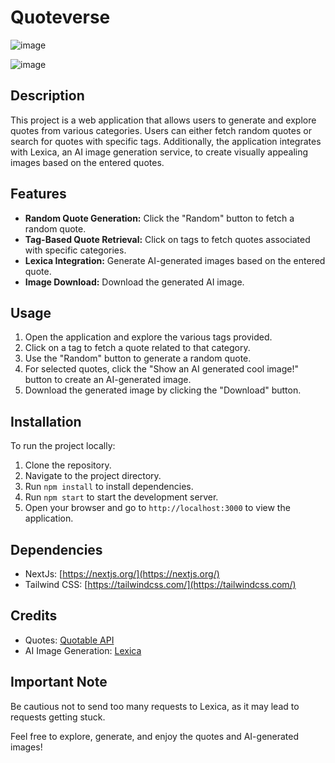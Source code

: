 # Quoteverse

![image](https://github.com/Nick-h4ck3r/quoteverse/assets/70500923/ada1aa79-7506-4a55-b37e-f7842aa98b3c)

![image](https://github.com/Nick-h4ck3r/quoteverse/assets/70500923/1183a67a-f749-4ee8-9723-a83dda49059c)


## Description

This project is a web application that allows users to generate and explore quotes from various categories. Users can either fetch random quotes or search for quotes with specific tags. Additionally, the application integrates with Lexica, an AI image generation service, to create visually appealing images based on the entered quotes.

## Features

- **Random Quote Generation:** Click the "Random" button to fetch a random quote.
- **Tag-Based Quote Retrieval:** Click on tags to fetch quotes associated with specific categories.
- **Lexica Integration:** Generate AI-generated images based on the entered quote.
- **Image Download:** Download the generated AI image.

## Usage

1. Open the application and explore the various tags provided.
2. Click on a tag to fetch a quote related to that category.
3. Use the "Random" button to generate a random quote.
4. For selected quotes, click the "Show an AI generated cool image!" button to create an AI-generated image.
5. Download the generated image by clicking the "Download" button.

## Installation

To run the project locally:

1. Clone the repository.
2. Navigate to the project directory.
3. Run `npm install` to install dependencies.
4. Run `npm start` to start the development server.
5. Open your browser and go to `http://localhost:3000` to view the application.

## Dependencies

- NextJs: [https://nextjs.org/](https://nextjs.org/)
- Tailwind CSS: [https://tailwindcss.com/](https://tailwindcss.com/)

## Credits

- Quotes: [Quotable API](https://api.quotable.io/)
- AI Image Generation: [Lexica](https://lexica.art/)

## Important Note

Be cautious not to send too many requests to Lexica, as it may lead to requests getting stuck.

Feel free to explore, generate, and enjoy the quotes and AI-generated images!
